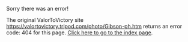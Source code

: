 

Sorry there was an error!

The original ValorToVictory site https://valortovictory.tripod.com/photo/Gibson-ph.htm returns an error code: 404 for this page. [Click here to go to the index page](../index.md).